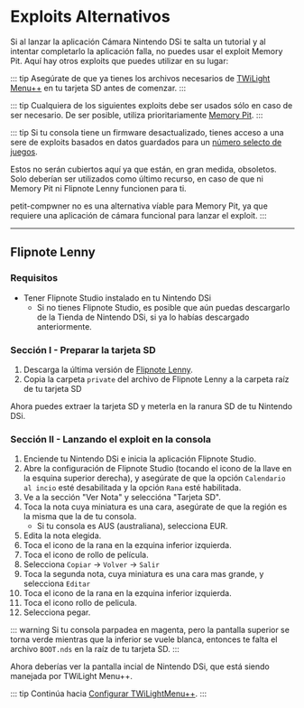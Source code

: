 # Exploits Alternativos

Si al lanzar la aplicación Cámara Nintendo DSi te salta un tutorial y al intentar completarlo la aplicación falla, no puedes usar el exploit Memory Pit. Aquí hay otros exploits que puedes utilizar en su lugar:

::: tip
Asegúrate de que ya tienes los archivos necesarios de [TWiLight Menu++](launching-the-exploit.html#twilight-menu) en tu tarjeta SD antes de comenzar.
:::

::: tip
Cualquiera de los siguientes exploits debe ser usados sólo en caso de ser necesario. De ser posible, utiliza prioritariamente [Memory Pit](launching-the-exploit).
:::

::: tip
Si tu consola tiene un firmware desactualizado, tienes acceso a una sere de exploits basados en datos guardados para un [número selecto de juegos](https://dsibrew.org/wiki/DSi_exploits#DSiWare(True_DSi-Mode)_Exploits).

Estos no serán cubiertos aquí ya que están, en gran medida, obsoletos. Solo deberían ser utilizados como último recurso, en caso de que ni Memory Pit ni Flipnote Lenny funcionen para ti.

petit-compwner no es una alternativa víable para Memory Pit, ya que requiere una aplicación de cámara funcional para lanzar el exploit.
:::

***

## Flipnote Lenny
### Requisitos
- Tener Flipnote Studio instalado en tu Nintendo DSi
   - Si no tienes Flipnote Studio, es posible que aún puedas descargarlo de la Tienda de Nintendo DSi, si ya lo habías descargado anteriormente.

### Sección I - Preparar la tarjeta SD
1. Descarga la última versión de [Flipnote Lenny](https://davejmurphy.com/%CD%A1-%CD%9C%CA%96-%CD%A1/).
1. Copia la carpeta `private` del archivo de Flipnote Lenny a la carpeta raíz de tu tarjeta SD

Ahora puedes extraer la tarjeta SD y meterla en la ranura SD de tu Nintendo DSi.

### Sección II - Lanzando el exploit en la consola

1. Enciende tu Nintendo DSi e inicia la aplicación Flipnote Studio.
1. Abre la configuración de Flipnote Studio (tocando el icono de la llave en la esquina superior derecha), y asegúrate de que la opción `Calendario al incio` esté desabilitada y la opción `Rana` esté habilitada.
1. Ve a la sección "Ver Nota" y seleccióna "Tarjeta SD".
1. Toca la nota cuya miniatura es una cara, asegúrate de que la región es la misma que la de tu consola.
   - Si tu consola es AUS (australiana), selecciona EUR.
1. Edita la nota elegida.
1. Toca el icono de la rana en la ezquina inferior izquierda.
1. Toca el icono de rollo de película.
1. Selecciona `Copiar` -> `Volver` -> `Salir`
1. Toca la segunda nota, cuya miniatura es una cara mas grande, y selecciona `Editar`
1. Toca el icono de la rana en la ezquina inferior izquierda.
1. Toca el icono rollo de pelicula.
1. Selecciona pegar.

::: warning
Si tu consola parpadea en magenta, pero la pantalla superior se torna verde mientras que la inferior se vuele blanca, entonces te falta el archivo `BOOT.nds` en la raíz de tu tarjeta SD.
:::

Ahora deberías ver la pantalla incial de Nintendo DSi, que está siendo manejada por TWiLight Menu++.

::: tip
Continúa hacia [Configurar TWiLightMenu++](/launching-the-exploit#section-iii---configuring-twilight-menu).
:::
